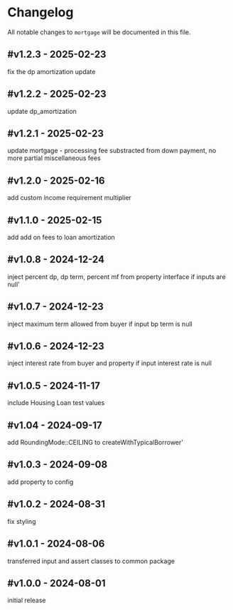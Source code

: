 # Changelog

All notable changes to `mortgage` will be documented in this file.

## #v1.2.3 - 2025-02-23

fix the dp amortization update

## #v1.2.2 - 2025-02-23

update dp_amortization

## #v1.2.1 - 2025-02-23

update mortgage - processing fee substracted from down payment, no more partial miscellaneous fees

## #v1.2.0 - 2025-02-16

add custom income requirement multiplier

## #v1.1.0 - 2025-02-15

add add on fees to loan amortization

## #v1.0.8 - 2024-12-24

inject percent dp, dp term, percent mf from property interface if inputs are null'

## #v1.0.7 - 2024-12-23

inject maximum term allowed from buyer if input bp term is null

## #v1.0.6 - 2024-12-23

inject interest rate from buyer and property if input interest rate is null

## #v1.0.5 - 2024-11-17

include Housing Loan test values

## #v1.04 - 2024-09-17

add RoundingMode::CEILING to createWithTypicalBorrower'

## #v1.0.3 - 2024-09-08

add property to config

## #v1.0.2 - 2024-08-31

fix styling

## #v1.0.1 - 2024-08-06

transferred input and assert classes to common package

## #v1.0.0 - 2024-08-01

initial release
